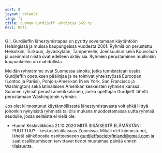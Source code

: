 ```yaml
---
sort: 0
layout: default
lang: fi
title: Suomen Gurdjieff -yhdistys SGS ry
navi: Koti
---
```


G.I. Gurdjieffin lähestymistapaa on pyritty soveltamaan käytäntöön Helsingissä
ja muissa kaupungeissa vuodesta 2001. Ryhmiä on perustettu Helsinkiin, Turkuun,
Jyväskylään, Tampereelle, Joensuuhun sekä Kouvolaan ja useimmat niistä ovat
edelleen aktiivisia. Ryhmien perustaminen muihinkin kaupunkeihin on
mahdollista.

Meidän ryhmämme ovat Suomessa ainoita, jotka tunnistetaan osaksi Gurdjieffin
opetuksen päälinjaa ja ne toimivat yhteistyössä Euroopan (Lontoo ja Pariisi),
Pohjois-Amerikan (New York, San Francisco ja Washington) sekä latinalaisen
Amerikan keskeisten ryhmien kanssa. Suomen ryhmät perusti amerikkalainen, jonka
opettajan Gurdjieff lähetti perustamaan Washingtonin ryhmän.

Jos olet kiinnostunut käytännöllisestä lähestymistavasta voit ehkä liittyä
johonkin nykyisistä ryhmistä tai olla mukana muodostamassa uutta ryhmää
seudulle, jossa sellaista ei vielä ole.

- Huom! Keskiviikkona 21.10.2020 MITÄ SISÄISESTÄ ELÄMÄSTÄNI PUUTTUU? 
        - keskustelutilaisuus Zoomissa.
        Mikäli olet kiinnostunut, lähetä sähköpostia osoitteeseeen 
        gurdjieffsocietyfinland@gmail.com ja saat osallistumiseen
        tarvittavat tiedot muutamaa päivää ennen tilaisuutta.
